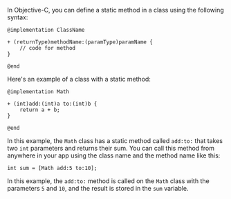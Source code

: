 In Objective-C, you can define a static method in a class using the following syntax:

```
@implementation ClassName

+ (returnType)methodName:(paramType)paramName {
    // code for method
}

@end
```

Here's an example of a class with a static method:

```
@implementation Math

+ (int)add:(int)a to:(int)b {
    return a + b;
}

@end
```

In this example, the `Math` class has a static method called `add:to:` that takes two `int` parameters and returns their sum. You can call this method from anywhere in your app using the class name and the method name like this:

```
int sum = [Math add:5 to:10];
```

In this example, the `add:to:` method is called on the `Math` class with the parameters `5` and `10`, and the result is stored in the `sum` variable.